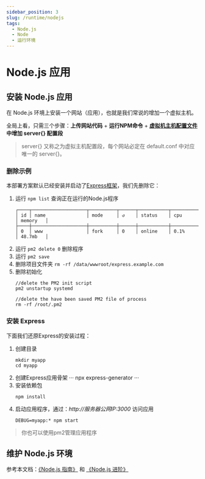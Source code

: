 ```yaml
---
sidebar_position: 3
slug: /runtime/nodejs
tags:
  - Node.js
  - Node
  - 运行环境
---
```


# Node.js 应用

## 安装 Node.js 应用

在 Node.js 环境上安装一个网站（应用），也就是我们常说的增加一个虚拟主机。

全局上看，只需三个步骤：**上传网站代码** + **运行NPM命令** + [**虚拟机主机配置文件**](/zh/stack-components.md#nginx) **中增加 server{} 配置段**

> server{} 又称之为虚拟主机配置段，每个网站必定在 default.conf 中对应唯一的 server{}。

### 删除示例

本部署方案默认已经安装并启动了[Express框架](https://www.expressjs.com.cn/)，我们先删除它：

1. 运行 `npm list` 查询正在运行的Node.js程序
   ```
   ┌────┬────────────────────┬──────────┬──────┬───────────┬──────────┬──────────┐
   │ id │ name               │ mode     │ ↺    │ status    │ cpu      │ memory   │
   ├────┼────────────────────┼──────────┼──────┼───────────┼──────────┼──────────┤
   │ 0  │ www                │ fork     │ 0    │ online    │ 0.1%     │ 48.7mb   │
   ```
2. 运行 `pm2 delete 0` 删除程序
3. 运行 `pm2 save`
4. 删除项目文件夹 `rm -rf /data/wwwroot/express.example.com`
5. 删除初始化
   ```
   //delete the PM2 init script
   pm2 unstartup systemd

   //delete the have been saved PM2 file of process
   rm -rf /root/.pm2
   ```


### 安装 Express

下面我们还原Express的安装过程：

1. 创建目录
   ```
   mkdir myapp
   cd myapp
   ```
2. 创建Express应用骨架
   ···
   npx express-generator
   ···
3. 安装依赖包
   ```
   npm install
   ```
4. 启动应用程序，通过：*http://服务器公网IP:3000* 访问应用
   ```
   DEBUG=myapp:* npm start
   ```

> 你也可以使用pm2管理应用程序

## 维护 Node.js 环境

参考本文档：[《Node.js 指南》](../nodejs) 和 [《Node.js 进阶》](../nodejs/advanced) 



